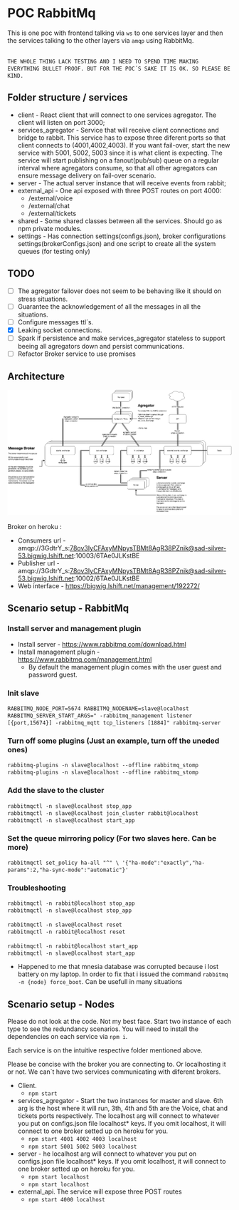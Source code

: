 # POC RabbitMq

This is one poc with frontend talking via `ws` to one services layer and then the services talking to the other layers via `amqp` using RabbitMq.

```

THE WHOLE THING LACK TESTING AND I NEED TO SPEND TIME MAKING EVERYTHING BULLET PROOF. BUT FOR THE POC´S SAKE IT IS OK. SO PLEASE BE KIND.

```

## Folder structure / services
- client - React client that will connect to one services agregator. The client will listen on port 3000;
- services_agregator - Service that will receive client connections and bridge to rabbit. This service 
    has to expose three diferent ports so that client connects to (4001,4002,4003). If you want fail-over, start the new service with 5001, 5002, 5003 since it is what client is expecting.
    The service will start publishing on a fanout(pub/sub) queue on a regular interval where agregators consume, so that all other agregators can ensure message delivery on fail-over scenario.
- server - The actual server instance that will receive events from rabbit;
- external_api - One api exposed with three POST routes on port 4000:
    - /external/voice
    - /external/chat
    - /external/tickets
- shared - Some shared classes between all the services. Should go as npm private modules.
- settings - Has connection settings(configs.json), broker configurations settings(brokerConfigs.json) and one script to create all the system queues (for testing only)

## TODO
- [ ] The agregator failover does not seem to be behaving like it should on stress situations.
- [ ] Guarantee the acknowledgement of all the messages in all the situations.
- [ ] Configure messages ttl´s.
- [x] Leaking socket connections.
- [ ] Spark if persistence and make services_agregator stateless to support beeing all agregators down and persist communications.
- [ ] Refactor Broker service to use promises

## Architecture

![alt text](RabbitMqPOC.png "Architecture")

Broker on heroku : 
- Consumers url - amqp://3GdtrY_s:78ov3IyCFAxyMNpysTBMt8AgR38PZnik@sad-silver-53.bigwig.lshift.net:10003/6TAe0JLKstBE
- Publisher url - amqp://3GdtrY_s:78ov3IyCFAxyMNpysTBMt8AgR38PZnik@sad-silver-53.bigwig.lshift.net:10002/6TAe0JLKstBE
- Web interface - https://bigwig.lshift.net/management/192272/

## Scenario setup - RabbitMq
### Install server and management plugin
- Install server - https://www.rabbitmq.com/download.html
- Install management plugin - https://www.rabbitmq.com/management.html
    - By default the management plugin comes with the user guest and password guest.

### Init slave
``` 
RABBITMQ_NODE_PORT=5674 RABBITMQ_NODENAME=slave@localhost RABBITMQ_SERVER_START_ARGS=" -rabbitmq_management listener [{port,15674}] -rabbitmq_mqtt tcp_listeners [1884]" rabbitmq-server
```

### Turn off some plugins (Just an example, turn off the uneded ones)
```
rabbitmq-plugins -n slave@localhost --offline rabbitmq_stomp
rabbitmq-plugins -n slave@localhost --offline rabbitmq_stomp
```

### Add the slave to the cluster
```
rabbitmqctl -n slave@localhost stop_app
rabbitmqctl -n slave@localhost join_cluster rabbit@localhost
rabbitmqctl -n slave@localhost start_app
```
### Set the queue mirroring policy (For two slaves here. Can be more)
```
rabbitmqctl set_policy ha-all "^" \ '{"ha-mode":"exactly","ha-params":2,"ha-sync-mode":"automatic"}'
```

### Troubleshooting
```
rabbitmqctl -n rabbit@localhost stop_app
rabbitmqctl -n slave@localhost stop_app

rabbitmqctl -n slave@localhost reset
rabbitmqctl -n rabbit@localhost reset

rabbitmqctl -n rabbit@localhost start_app
rabbitmqctl -n slave@localhost start_app
```
- Happened to me that mnesia database was corrupted because i lost battery on my laptop. In order to fix that i issued the command `rabbitmq -n {node} force_boot`. Can be usefull in many situations

## Scenario setup - Nodes
Please do not look at the code. Not my best face. Start two instance of each type to see the redundancy scenarios. You will need to install the dependencies on each service via `npm i`.

Each service is on the intuitive respective folder mentioned above.

Please be concise with the broker you are connecting to. Or localhosting it or not. We can´t have two services communicating with diferent brokers.

- Client.
    - `npm start`
- services_agregator - Start the two instances for master and slave. 6th arg is the host where it will run, 3th, 4th and 5th are the Voice, chat and tickets ports respectively. The localhost arg will connect to whatever you put on configs.json file localhost* keys. If you omit localhost, it will connect to one broker setted up on heroku for you.
    - `npm start 4001 4002 4003 localhost`
    - `npm start 5001 5002 5003 localhost`    
- server - he localhost arg will connect to whatever you put on configs.json file localhost* keys. If you omit localhost, it will connect to one broker setted up on heroku for you.
    - `npm start localhost`        
    - `npm start localhost`        
- external_api. The service will expose three POST routes
    - `npm start 4000 localhost`

